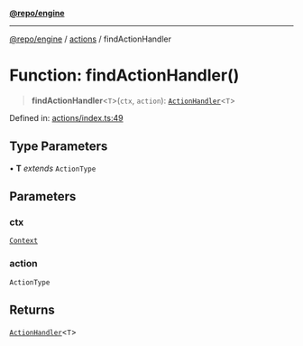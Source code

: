 [**@repo/engine**](../../README.md)

---

[@repo/engine](../../modules.md) / [actions](../README.md) / findActionHandler

# Function: findActionHandler()

> **findActionHandler**\<`T`\>(`ctx`, `action`): [`ActionHandler`](../type-aliases/ActionHandler.md)\<`T`\>

Defined in: [actions/index.ts:49](https://github.com/alexqguo/drinking-board-game-v3/blob/56df34968617deee505d881352afe56efb53b2a4/packages/engine/src/actions/index.ts#L49)

## Type Parameters

• **T** _extends_ `ActionType`

## Parameters

### ctx

[`Context`](../../context/classes/Context.md)

### action

`ActionType`

## Returns

[`ActionHandler`](../type-aliases/ActionHandler.md)\<`T`\>

